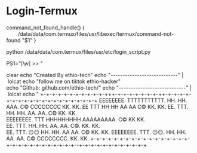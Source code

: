 # Login-Termux
command_not_found_handle() { 
         /data/data/com.termux/files/usr/libexec/termux/command-not-found "$1" 
 } 
  
 python /data/data/com.termux/files/usr/etc/login_script.py 
  
 PS1="[\w] >> " 
  
 clear 
 echo "Created By ethio-tech" 
 echo "----------------------------" | lolcat 
 echo "follow me on tiktok ethio-hacker" 
 echo "Github: github.com/ethio-tech/" 
 echo "----------------------------" | lolcat 
 echo " 
 +-+-+-+-+-+-+-+-+-+-+-+++-+-+-+-+-+-+-+-++-+-+-+-+-+-+-+-+-+-+-+-+-+-+-+-+-+-+-+-+
EEEEEEEE.   TTTTTTTTTTT.       HH.    HH.       AAA.        C© CCCCCCCC  KK.   KK.
EE              TTT            HH     HH       AA AA       C©            KK.  KK. 
EE.             TTT.           HH.    HH.     AA.  AA.     C©            KK. KK.  
EEEEEEEE.       TTT            HHHHHHHHH     AAAAAAAAA.    C©            KK KK.   
EE.             TTT.           HH.    HH.   AA.      AA.   C©.           KK. KK.  
EE.             TTT.   😑😑    HH.    HH.  AA         AA.  C©            KK.  KK. 
EEEEEEEE.       TTT.   😑😑.   HH.    HH. AA.          AA.  C© CCCCCCCC. KK.   KK.
 +-+-+-+-+-+-+-+-+-+-+-+-+-+-+-+-+-+-+-+-+-+-+-+-+-+-+-+-+--+-+-+-+-+-+-+-+-+-+-+-+

 
 
 
